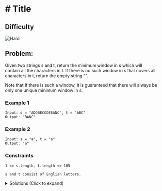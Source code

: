 # # Title

## Difficulty

![Hard](https://img.shields.io/badge/hard-d9534f?style=for-the-badge&logoColor=white)

## Problem:

Given two strings s and t, return the minimum window in s which will contain all the characters in t. If there is no such window in s that covers all characters in t, return the empty string "".

Note that If there is such a window, it is guaranteed that there will always be only one unique minimum window in s.

### Example 1

```
Input: s = "ADOBECODEBANC", t = "ABC"
Output: "BANC"
```

### Example 2

```
Input: s = "a", t = "a"
Output: "a"
```

### Constraints

`1 <= s.length, t.length <= 105`

`s and t consist of English letters.`

<details>
  <summary>Solutions (Click to expand)</summary>

### Explanation

#### Expanding and Contracting Window

Here a valid substrings indicates a substring of `s` that at the very least contains all of the characters of `t` (including duplicates) in no particular order. This means that if `s` is a valid substring then that means that `s` contains all of the character of `t`

```
s = "ADOBECODEBANC", t = "ABC" // the entire string of s contains all of the characters of t
     ^  ^ ^
```

If we know that `s` is a valid substring then `s.substring(0, s.length)` is the largest possible answer. If we want to return the smallest possible substring then we would have to search the string using a **_sliding window_**. `left` and `right` would indicate the boundaries of the substring where `right - left + 1` is the length of the substring and `s.substring(left, right + 1)` is the current substring of the window. If we want to ensure that all of the character of `t` are contained in `s.substring(left, right + 1)` then we would need a quick way to reference these characters. We could use a **_HashMap_** that represents the frequencies of the characters in `t`. This way validating a window with `t` would be as simple as checking that the frequencies of characters of `t` are included in the window.

Instead of checking every substring we check check the frequencies of characters as we expand the window. For this strategy, we would increment our `right` pointer adding the characters at right `s[right]` to a separate frequency map. If at any point the unique character frequencies of the window are the same of `t`, then `s.substring(left, right + 1)` is a valid substring. We would record the length of the substring if it is less than the `minLen` were keeping track of.

To contract the window we would decrement the `left` pointer removing the character at pointer `left` from our local hashmap. If removing the character still makes the substring valid, then we would record the newer smaller window. If the substring becomes invalid, then we would continue incrementing `right` to add more characters to our window and make it valid again.

By the end of traversing to the end of `s` and we can't contract the window anymore, then we have finished searching the string

Time: `O(S + T)` Where `S` is the length of `s` and `T` is the length of `t`

Space: `O(S + T)` Where `S` is the length of the hashmap for our `s` window and `T` is the length of the hashmap for `t`

- [JavaScript](./minimum-window-substring.js)
- [TypeScript](./minimum-window-substring.ts)
- [Java](./minimum-window-substring.java)
- [Go](./minimum-window-substring.go)

</details>
